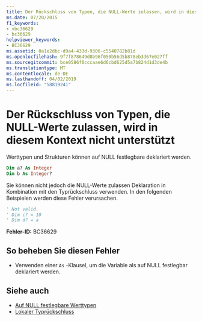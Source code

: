 ```yaml
---
title: Der Rückschluss von Typen, die NULL-Werte zulassen, wird in diesem Kontext nicht unterstützt
ms.date: 07/20/2015
f1_keywords:
- vbc36629
- bc36629
helpviewer_keywords:
- BC36629
ms.assetid: 0a1e2dbc-d9a4-433d-9306-c5540782b81d
ms.openlocfilehash: 9f7f878649d8b96f050b56d5b878eb3d67e027ff
ms.sourcegitcommit: bce0586f0cccaae6d6cbd625d5a7b824d1d3de4b
ms.translationtype: MT
ms.contentlocale: de-DE
ms.lasthandoff: 04/02/2019
ms.locfileid: "58819241"
---
```

# <a name="nullable-type-inference-is-not-supported-in-this-context"></a>Der Rückschluss von Typen, die NULL-Werte zulassen, wird in diesem Kontext nicht unterstützt
Werttypen und Strukturen können auf NULL festlegbare deklariert werden.  
  
```vb  
Dim a? As Integer  
Dim b As Integer?  
```  
  
 Sie können nicht jedoch die NULL-Werte zulassen Deklaration in Kombination mit den Typrückschluss verwenden. In den folgenden Beispielen werden diese Fehler verursachen.  
  
```vb  
' Not valid.  
' Dim c? = 10  
' Dim d? = a  
```  
  
 **Fehler-ID:** BC36629  
  
## <a name="to-correct-this-error"></a>So beheben Sie diesen Fehler  
  
-   Verwenden einer `As` -Klausel, um die Variable als auf NULL festlegbar deklariert werden.  
  
## <a name="see-also"></a>Siehe auch

- [Auf NULL festlegbare Werttypen](../../../visual-basic/programming-guide/language-features/data-types/nullable-value-types.md)
- [Lokaler Typrückschluss](../../../visual-basic/programming-guide/language-features/variables/local-type-inference.md)
